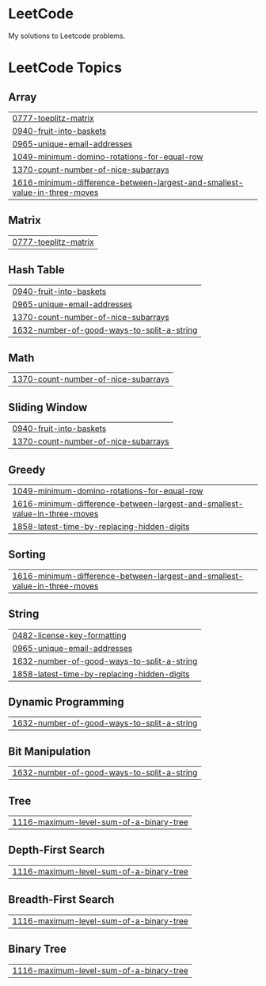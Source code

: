 # LeetCode
My solutions to Leetcode problems.

<!---LeetCode Topics Start-->
# LeetCode Topics
## Array
|  |
| ------- |
| [0777-toeplitz-matrix](https://github.com/andychen3/LeetCode/tree/master/0777-toeplitz-matrix) |
| [0940-fruit-into-baskets](https://github.com/andychen3/LeetCode/tree/master/0940-fruit-into-baskets) |
| [0965-unique-email-addresses](https://github.com/andychen3/LeetCode/tree/master/0965-unique-email-addresses) |
| [1049-minimum-domino-rotations-for-equal-row](https://github.com/andychen3/LeetCode/tree/master/1049-minimum-domino-rotations-for-equal-row) |
| [1370-count-number-of-nice-subarrays](https://github.com/andychen3/LeetCode/tree/master/1370-count-number-of-nice-subarrays) |
| [1616-minimum-difference-between-largest-and-smallest-value-in-three-moves](https://github.com/andychen3/LeetCode/tree/master/1616-minimum-difference-between-largest-and-smallest-value-in-three-moves) |
## Matrix
|  |
| ------- |
| [0777-toeplitz-matrix](https://github.com/andychen3/LeetCode/tree/master/0777-toeplitz-matrix) |
## Hash Table
|  |
| ------- |
| [0940-fruit-into-baskets](https://github.com/andychen3/LeetCode/tree/master/0940-fruit-into-baskets) |
| [0965-unique-email-addresses](https://github.com/andychen3/LeetCode/tree/master/0965-unique-email-addresses) |
| [1370-count-number-of-nice-subarrays](https://github.com/andychen3/LeetCode/tree/master/1370-count-number-of-nice-subarrays) |
| [1632-number-of-good-ways-to-split-a-string](https://github.com/andychen3/LeetCode/tree/master/1632-number-of-good-ways-to-split-a-string) |
## Math
|  |
| ------- |
| [1370-count-number-of-nice-subarrays](https://github.com/andychen3/LeetCode/tree/master/1370-count-number-of-nice-subarrays) |
## Sliding Window
|  |
| ------- |
| [0940-fruit-into-baskets](https://github.com/andychen3/LeetCode/tree/master/0940-fruit-into-baskets) |
| [1370-count-number-of-nice-subarrays](https://github.com/andychen3/LeetCode/tree/master/1370-count-number-of-nice-subarrays) |
## Greedy
|  |
| ------- |
| [1049-minimum-domino-rotations-for-equal-row](https://github.com/andychen3/LeetCode/tree/master/1049-minimum-domino-rotations-for-equal-row) |
| [1616-minimum-difference-between-largest-and-smallest-value-in-three-moves](https://github.com/andychen3/LeetCode/tree/master/1616-minimum-difference-between-largest-and-smallest-value-in-three-moves) |
| [1858-latest-time-by-replacing-hidden-digits](https://github.com/andychen3/LeetCode/tree/master/1858-latest-time-by-replacing-hidden-digits) |
## Sorting
|  |
| ------- |
| [1616-minimum-difference-between-largest-and-smallest-value-in-three-moves](https://github.com/andychen3/LeetCode/tree/master/1616-minimum-difference-between-largest-and-smallest-value-in-three-moves) |
## String
|  |
| ------- |
| [0482-license-key-formatting](https://github.com/andychen3/LeetCode/tree/master/0482-license-key-formatting) |
| [0965-unique-email-addresses](https://github.com/andychen3/LeetCode/tree/master/0965-unique-email-addresses) |
| [1632-number-of-good-ways-to-split-a-string](https://github.com/andychen3/LeetCode/tree/master/1632-number-of-good-ways-to-split-a-string) |
| [1858-latest-time-by-replacing-hidden-digits](https://github.com/andychen3/LeetCode/tree/master/1858-latest-time-by-replacing-hidden-digits) |
## Dynamic Programming
|  |
| ------- |
| [1632-number-of-good-ways-to-split-a-string](https://github.com/andychen3/LeetCode/tree/master/1632-number-of-good-ways-to-split-a-string) |
## Bit Manipulation
|  |
| ------- |
| [1632-number-of-good-ways-to-split-a-string](https://github.com/andychen3/LeetCode/tree/master/1632-number-of-good-ways-to-split-a-string) |
## Tree
|  |
| ------- |
| [1116-maximum-level-sum-of-a-binary-tree](https://github.com/andychen3/LeetCode/tree/master/1116-maximum-level-sum-of-a-binary-tree) |
## Depth-First Search
|  |
| ------- |
| [1116-maximum-level-sum-of-a-binary-tree](https://github.com/andychen3/LeetCode/tree/master/1116-maximum-level-sum-of-a-binary-tree) |
## Breadth-First Search
|  |
| ------- |
| [1116-maximum-level-sum-of-a-binary-tree](https://github.com/andychen3/LeetCode/tree/master/1116-maximum-level-sum-of-a-binary-tree) |
## Binary Tree
|  |
| ------- |
| [1116-maximum-level-sum-of-a-binary-tree](https://github.com/andychen3/LeetCode/tree/master/1116-maximum-level-sum-of-a-binary-tree) |
<!---LeetCode Topics End-->